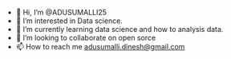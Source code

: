 - 👋 Hi, I’m @ADUSUMALLI25
- 👀 I’m interested in Data science.
- 🌱 I’m currently learning data science and how to analysis data.
- 💞️ I’m looking to collaborate on open sorce
- 📫 How to reach me adusumalli.dinesh@gmail.com


<!---
ADUSUMALLI25/ADUSUMALLI25 is a ✨ special ✨ repository because its `README.md` (this file) appears on your GitHub profile.
You can click the Preview link to take a look at your changes.
--->
